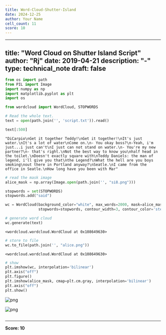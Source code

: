 ```yaml
---
title: Word-Cloud-Shutter-Island
date: 2024-12-25
author: Your Name
cell_count: 11
score: 10
---
```


---
title: "Word Cloud on Shutter Island Script"
author: "Rj"
date: 2019-04-21
description: "-"
type: technical_note
draft: false
---

```python
from os import path
from PIL import Image
import numpy as np
import matplotlib.pyplot as plt
import os

from wordcloud import WordCloud, STOPWORDS
```


```python
# Read the whole text.
text = open(path.join('', 'script.txt')).read()
```


```python
text[:500]
```




    "DiCarpio\nGet it together Teddy!\nGet it together!\nIt's just water.\nIt's a lot of water\nCome on.\n- You okay boss?\n-Yeah, i'm just...i just can't\nI just can not stand on water.\n- You're my new partner?\n- that's right.\nNot the best way to know you\nhalf head in the toilet.\nDoesn't exactly square with\nTeddy Daniels: the man of legend, i'll give you that\nthe Legend?\nWhat the hell are you boys smoking\nout there in Portland anyway?\nSeatle.\nI came from the office in Seatle.\nHow long have you been with Mar"




```python
# read the mask image
alice_mask = np.array(Image.open(path.join('', "si8.png")))
```


```python
stopwords = set(STOPWORDS)
stopwords.add("said")
```


```python
wc = WordCloud(background_color="white", max_words=2000, mask=alice_mask,
               stopwords=stopwords, contour_width=3, contour_color='steelblue')
```


```python
# generate word cloud
wc.generate(text)
```




    <wordcloud.wordcloud.WordCloud at 0x108649630>




```python
# store to file
wc.to_file(path.join('', "alice.png"))
```




    <wordcloud.wordcloud.WordCloud at 0x108649630>




```python
# show
plt.imshow(wc, interpolation='bilinear')
plt.axis("off")
plt.figure()
plt.imshow(alice_mask, cmap=plt.cm.gray, interpolation='bilinear')
plt.axis("off")
plt.show()
```


    
![png](/mlnotes/images/word-cloud-shutter-island_9_0.png)
    



    
![png](/mlnotes/images/word-cloud-shutter-island_9_1.png)
    



```python

```


---
**Score: 10**